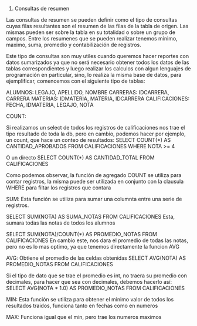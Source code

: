 1. Consultas de resumen

Las consultas de resumen se pueden definir como el tipo de consultas cuyas filas resultantes son el resumen de las filas de la tabla de origen.
Las mismas pueden ser sobre la tabla en su totalidad o sobre un grupo de campos. Entre los resumenes que se pueden realizar tenemos minimo, maximo, suma, promedio y contabilización de registros.

Este tipo de consultas son muy utiles cuando queremos hacer reportes con datos sumarizados ya que no será necesario obtener todos los datos de las tablas correspondientes y luego realizar los calculos con algun lenguajes de programación en particular, sino, lo realiza la misma base de datos, para ejemplificar, comencemos con el siguiente tipo de tablas:

ALUMNOS: LEGAJO, APELLIDO, NOMBRE
CARRERAS: IDCARRERA, CARRERA
MATERIAS: IDMATERIA, MATERIA, IDCARRERA
CALIFICACIONES: FECHA, IDMATERIA, LEGAJO, NOTA

COUNT:

Si realizamos un select de todos los registros de calificaciones nos trae el tipo resultado de toda la db, pero en cambio, podemos hacer por ejemplo, un count, que hace un conteo de resultados:
SELECT COUNT(*) AS CANTIDAD_APROBADOS FROM CALIFICACIONES WHERE NOTA >= 4

O un directo
SELECT COUNT(*) AS CANTIDAD_TOTAL FROM CALIFICACIONES

Como podemos observar, la función de agregado COUNT se utiliza para contar registros, la misma puede ser utilizada en conjunto con la clausula WHERE para filtar los registros que contara


SUM:
Esta función se utiliza para sumar una columnta entre una serie de registros.

SELECT SUM(NOTA) AS SUMA_NOTAS FROM CALIFICACIONES
Esta, sumara todas las notas de todos los alumnos

SELECT SUM(NOTA)/COUNT(*)  AS PROMEDIO_NOTAS FROM CALIFICACIONES
En cambio este, nos dara el promedio de todas las notas, pero no es lo mas optimo, ya que tenemos directamente la funcion AVG

AVG:
Obtiene el promedio de las celdas obtenidas
SELECT AVG(NOTA) AS PROMEDIO_NOTAS FROM CALIFICACIONES

Si el tipo de dato que se trae el promedio es int, no traera su promedio con decimales, para hacer que sea con decimales, debemos hacerlo así:
SELECT AVG(NOTA * 1.0) AS PROMEDIO_NOTAS FROM CALIFICACIONES

MIN:
Esta función se utiliza para obtener el minimo valor de todos los resultados traidos, funciona tanto en fechas como en numeros

MAX:
Funciona igual que el min, pero trae los numeros maximos